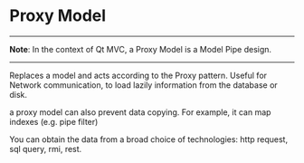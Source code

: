 # Proxy Model

-----------
**Note**: In the context of Qt MVC, a Proxy Model is a Model Pipe design.

-----------

Replaces a model and acts according to the Proxy pattern.
Useful for Network communication, to load lazily information from
the database or disk.

a proxy model can also prevent data copying. For example, it can
map indexes (e.g. pipe filter)

You can obtain the data from a broad choice of technologies:
http request, sql query, rmi, rest.

